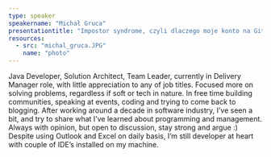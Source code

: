 ```yaml
---
type: speaker
speakername: "Michał Gruca"
presentationtitle: "Impostor syndrome, czyli dlaczego moje konto na Githubie jest puste"
resources:
  - src: "michal_gruca.JPG"
    name: "photo"
---
```

Java Developer, Solution Architect, Team Leader, currently in Delivery Manager role, with little appreciation to any of job titles. Focused more on solving problems, regardless if soft or tech in nature. In free time building communities, speaking at events, coding and trying to come back to blogging. After working around a decade in software industry, I’ve seen a bit, and try to share what I’ve learned about programming and management. Always with opinion, but open to discussion, stay strong and argue :) Despite using Outlook and Excel on daily basis, I’m still developer at heart with couple of IDE’s installed on my machine.
